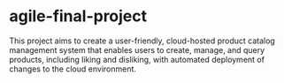 # agile-final-project
This project aims to create a user-friendly, cloud-hosted product catalog management system that enables users to create, manage, and query products, including liking and disliking, with automated deployment of changes to the cloud environment.
